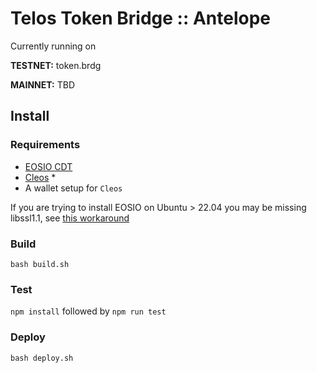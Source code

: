 # Telos Token Bridge :: Antelope

Currently running on

**TESTNET:** token.brdg

**MAINNET:** TBD

## Install

### Requirements
- [EOSIO CDT](https://developers.eos.io/welcome/latest/getting-started-guide/local-development-environment/installing-eosiocdt)
- [Cleos](https://developers.eos.io/manuals/eos/v2.2/install/install-prebuilt-binaries) *
- A wallet setup for `Cleos`

If you are trying to install EOSIO on Ubuntu > 22.04 you may be missing libssl1.1, see [this workaround](https://askubuntu.com/questions/1403619/mongodb-install-fails-on-ubuntu-22-04-depends-on-libssl1-1-but-it-is-not-insta)

### Build

`bash build.sh`

### Test

`npm install`
followed by
`npm run test`

### Deploy 

`bash deploy.sh`
